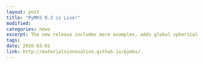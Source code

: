 ```yaml
---
layout: post
title: "PyMKS 0.3 is Live!"
modified: 
categories: news
excerpt: The new release includes more examples, adds global spherical harmonics, saves memory during spatial statistic computations, and much more.
tags: 
date: 2016-03-01
link: http://materialsinnovation.github.io/pymks/
---
```


